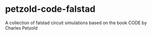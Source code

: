 # petzold-code-falstad
A collection of falstad circuit simulations based on the book CODE by Charles Petzold
